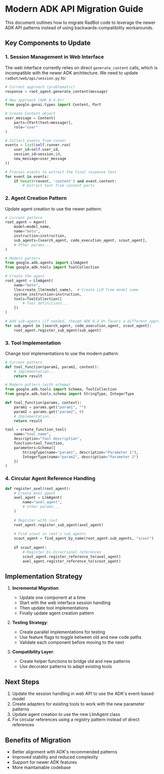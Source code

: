 # Modern ADK API Migration Guide

This document outlines how to migrate RadBot code to leverage the newer ADK API patterns instead of using backwards-compatibility workarounds.

## Key Components to Update

### 1. Session Management in Web Interface

The web interface currently relies on direct `generate_content` calls, which is incompatible with the newer ADK architecture. We need to update `radbot/web/api/session.py` to:

```python
# Current approach (problematic)
response = root_agent.generate_content(message)

# New approach (ADK 0.4.0+)
from google.genai.types import Content, Part

# Create Content object 
user_message = Content(
    parts=[Part(text=message)],
    role="user"
)

# Collect events from runner
events = list(self.runner.run(
    user_id=self.user_id, 
    session_id=session.id,
    new_message=user_message
))

# Process events to extract the final response text
for event in events:
    if hasattr(event, 'content') and event.content:
        # Extract text from content parts
```

### 2. Agent Creation Pattern

Update agent creation to use the newer pattern:

```python
# Current pattern
root_agent = Agent(
    model=model_name,
    name="beto",
    instruction=instruction,
    sub_agents=[search_agent, code_execution_agent, scout_agent],
    # Other params...
)

# Modern pattern
from google.adk.agents import LlmAgent
from google.adk.tools import ToolCollection

# Create the agent
root_agent = LlmAgent(
    name="beto",
    llm=create_llm(model_name),  # Create LLM from model name
    system_instruction=instruction,
    tools=ToolCollection([
        # Tool definitions...
    ])
)

# Add sub-agents (if needed, though ADK 0.4.0+ favors a different approach)
for sub_agent in [search_agent, code_execution_agent, scout_agent]:
    root_agent.register_sub_agent(sub_agent)
```

### 3. Tool Implementation

Change tool implementations to use the modern pattern:

```python
# Current pattern
def tool_function(param1, param2, context):
    # Implementation...
    return result

# Modern pattern (with schema)
from google.adk.tools import Schema, ToolCollection
from google.adk.tools.schema import StringType, IntegerType

def tool_function(params, context):
    param1 = params.get("param1", "")
    param2 = params.get("param2", 0)
    # Implementation...
    return result

tool = create_function_tool(
    name="tool_name",
    description="Tool description",
    function=tool_function,
    parameters=Schema([
        StringType(name="param1", description="Parameter 1"),
        IntegerType(name="param2", description="Parameter 2")
    ])
)
```

### 4. Circular Agent Reference Handling

```python
def register_axel(root_agent):
    # Create Axel agent
    axel_agent = LlmAgent(
        name="axel_agent",
        # other params...
    )
    
    # Register with root
    root_agent.register_sub_agent(axel_agent)
    
    # Find scout in root's sub_agents
    scout_agent = find_agent_by_name(root_agent.sub_agents, "scout")
    
    if scout_agent:
        # Register bi-directional references
        scout_agent.register_reference_to(axel_agent)
        axel_agent.register_reference_to(scout_agent)
```

## Implementation Strategy

1. **Incremental Migration**:
   - Update one component at a time
   - Start with the web interface session handling
   - Then update tool implementations
   - Finally update agent creation pattern

2. **Testing Strategy**:
   - Create parallel implementations for testing
   - Use feature flags to toggle between old and new code paths
   - Validate each component before moving to the next

3. **Compatibility Layer**:
   - Create helper functions to bridge old and new patterns
   - Use decorator patterns to adapt existing tools
   
## Next Steps

1. Update the session handling in web API to use the ADK's event-based model
2. Create adapters for existing tools to work with the new parameter patterns
3. Update agent creation to use the new LlmAgent class
4. Fix circular references using a registry pattern instead of direct references

## Benefits of Migration

- Better alignment with ADK's recommended patterns
- Improved stability and reduced complexity
- Support for newer ADK features
- More maintainable codebase